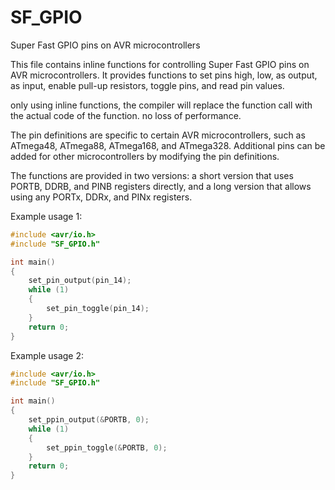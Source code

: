 # SF_GPIO
Super Fast GPIO pins on AVR microcontrollers

 This file contains inline functions for controlling Super Fast GPIO pins on AVR microcontrollers.
 It provides functions to set pins high, low, as output, as input, enable pull-up resistors,
 toggle pins, and read pin values.
 
 only using inline functions, the compiler will replace the function call with the actual code of the function.
 no loss of performance.
 
 The pin definitions are specific to certain AVR microcontrollers, such as ATmega48, ATmega88, ATmega168, and ATmega328.
 Additional pins can be added for other microcontrollers by modifying the pin definitions.
 
 The functions are provided in two versions: a short version that uses PORTB, DDRB, and PINB registers directly,
 and a long version that allows using any PORTx, DDRx, and PINx registers.

Example usage 1:
``` C++
#include <avr/io.h>
#include "SF_GPIO.h"

int main()
{
    set_pin_output(pin_14);
    while (1)
    {
        set_pin_toggle(pin_14);
    }
    return 0;
}
```

Example usage 2:
``` C++
#include <avr/io.h>
#include "SF_GPIO.h"

int main()
{
    set_ppin_output(&PORTB, 0);
    while (1)
    {
        set_ppin_toggle(&PORTB, 0);
    }
    return 0;
}
```
